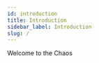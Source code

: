 ```yaml
---
id: introduction
title: Introduction
sidebar_label: Introduction
slug: /
---
```


Welcome to the Chaos